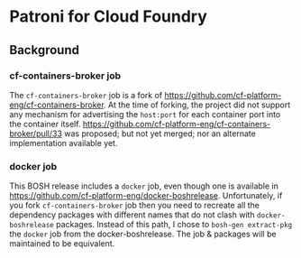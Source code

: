 Patroni for Cloud Foundry
=========================

Background
----------

### cf-containers-broker job

The `cf-containers-broker` job is a fork of https://github.com/cf-platform-eng/cf-containers-broker. At the time of forking, the project did not support any mechanism for advertising the `host:port` for each container port into the container itself. https://github.com/cf-platform-eng/cf-containers-broker/pull/33 was proposed; but not yet merged; nor an alternate implementation available yet.

### docker job

This BOSH release includes a `docker` job, even though one is available in https://github.com/cf-platform-eng/docker-boshrelease. Unfortunately, if you fork `cf-containers-broker` job then you need to recreate all the dependency packages with different names that do not clash with `docker-boshrelease` packages. Instead of this path, I chose to `bosh-gen extract-pkg` the `docker` job from the docker-boshrelease. The job & packages will be maintained to be equivalent.
